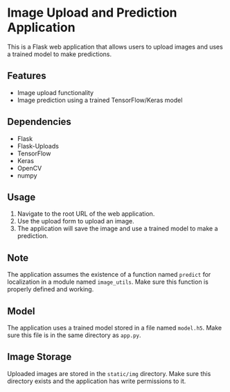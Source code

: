 #  Image Upload and Prediction Application

This is a Flask web application that allows users to upload images and uses a trained model to make predictions.

## Features

- Image upload functionality
- Image prediction using a trained TensorFlow/Keras model

## Dependencies

- Flask
- Flask-Uploads
- TensorFlow
- Keras
- OpenCV
- numpy

## Usage

1. Navigate to the root URL of the web application.
2. Use the upload form to upload an image.
3. The application will save the image and use a trained model to make a prediction.

## Note

The application assumes the existence of a function named `predict` for localization in a module named `image_utils`. Make sure this function is properly defined and working.

## Model

The application uses a trained model stored in a file named `model.h5`. Make sure this file is in the same directory as `app.py`.

## Image Storage

Uploaded images are stored in the `static/img` directory. Make sure this directory exists and the application has write permissions to it.
